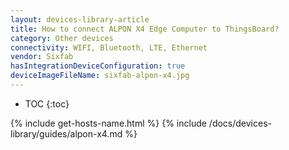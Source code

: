 ```yaml
---
layout: devices-library-article
title: How to connect ALPON X4 Edge Computer to ThingsBoard?
category: Other devices
connectivity: WIFI, Bluetooth, LTE, Ethernet
vendor: Sixfab
hasIntegrationDeviceConfiguration: true
deviceImageFileName: sixfab-alpon-x4.jpg
---
```


* TOC
{:toc}

{% include get-hosts-name.html %}
{% include /docs/devices-library/guides/alpon-x4.md %}
